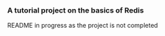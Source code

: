 <h3> A tutorial project on the basics of Redis </h3>
<p> README in progress as the project is not completed </p>
